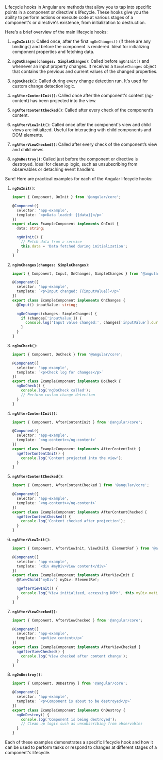 Lifecycle hooks in Angular are methods that allow you to tap into specific points in a component or directive's lifecycle. These hooks give you the ability to perform actions or execute code at various stages of a component's or directive's existence, from initialization to destruction.

Here's a brief overview of the main lifecycle hooks:

1. **`ngOnInit()`**: Called once, after the first `ngOnChanges()` (if there are any bindings) and before the component is rendered. Ideal for initializing component properties and fetching data.

2. **`ngOnChanges(changes: SimpleChanges)`**: Called before `ngOnInit()` and whenever an input property changes. It receives a `SimpleChanges` object that contains the previous and current values of the changed properties.

3. **`ngDoCheck()`**: Called during every change detection run. It's used for custom change detection logic.

4. **`ngAfterContentInit()`**: Called once after the component's content (ng-content) has been projected into the view.

5. **`ngAfterContentChecked()`**: Called after every check of the component’s content.

6. **`ngAfterViewInit()`**: Called once after the component's view and child views are initialized. Useful for interacting with child components and DOM elements.

7. **`ngAfterViewChecked()`**: Called after every check of the component’s view and child views.

8. **`ngOnDestroy()`**: Called just before the component or directive is destroyed. Ideal for cleanup logic, such as unsubscribing from observables or detaching event handlers.

Sure! Here are practical examples for each of the Angular lifecycle hooks:

1. **`ngOnInit()`**: 
   ```typescript
   import { Component, OnInit } from '@angular/core';

   @Component({
     selector: 'app-example',
     template: `<p>Data loaded: {{data}}</p>`
   })
   export class ExampleComponent implements OnInit {
     data: string;

     ngOnInit() {
       // Fetch data from a service
       this.data = 'Data fetched during initialization';
     }
   }
   ```

2. **`ngOnChanges(changes: SimpleChanges)`**:
   ```typescript
   import { Component, Input, OnChanges, SimpleChanges } from '@angular/core';

   @Component({
     selector: 'app-example',
     template: `<p>Input changed: {{inputValue}}</p>`
   })
   export class ExampleComponent implements OnChanges {
     @Input() inputValue: string;

     ngOnChanges(changes: SimpleChanges) {
       if (changes['inputValue']) {
         console.log('Input value changed:', changes['inputValue'].currentValue);
       }
     }
   }
   ```

3. **`ngDoCheck()`**:
   ```typescript
   import { Component, DoCheck } from '@angular/core';

   @Component({
     selector: 'app-example',
     template: `<p>Check log for changes</p>`
   })
   export class ExampleComponent implements DoCheck {
     ngDoCheck() {
       console.log('ngDoCheck called');
       // Perform custom change detection
     }
   }
   ```

4. **`ngAfterContentInit()`**:
   ```typescript
   import { Component, AfterContentInit } from '@angular/core';

   @Component({
     selector: 'app-example',
     template: `<ng-content></ng-content>`
   })
   export class ExampleComponent implements AfterContentInit {
     ngAfterContentInit() {
       console.log('Content projected into the view');
     }
   }
   ```

5. **`ngAfterContentChecked()`**:
   ```typescript
   import { Component, AfterContentChecked } from '@angular/core';

   @Component({
     selector: 'app-example',
     template: `<ng-content></ng-content>`
   })
   export class ExampleComponent implements AfterContentChecked {
     ngAfterContentChecked() {
       console.log('Content checked after projection');
     }
   }
   ```

6. **`ngAfterViewInit()`**:
   ```typescript
   import { Component, AfterViewInit, ViewChild, ElementRef } from '@angular/core';

   @Component({
     selector: 'app-example',
     template: `<div #myDiv>View content</div>`
   })
   export class ExampleComponent implements AfterViewInit {
     @ViewChild('myDiv') myDiv: ElementRef;

     ngAfterViewInit() {
       console.log('View initialized, accessing DOM:', this.myDiv.nativeElement.textContent);
     }
   }
   ```

7. **`ngAfterViewChecked()`**:
   ```typescript
   import { Component, AfterViewChecked } from '@angular/core';

   @Component({
     selector: 'app-example',
     template: `<p>View content</p>`
   })
   export class ExampleComponent implements AfterViewChecked {
     ngAfterViewChecked() {
       console.log('View checked after content change');
     }
   }
   ```

8. **`ngOnDestroy()`**:
   ```typescript
   import { Component, OnDestroy } from '@angular/core';

   @Component({
     selector: 'app-example',
     template: `<p>Component is about to be destroyed</p>`
   })
   export class ExampleComponent implements OnDestroy {
     ngOnDestroy() {
       console.log('Component is being destroyed');
       // Clean up logic such as unsubscribing from observables
     }
   }
   ```

Each of these examples demonstrates a specific lifecycle hook and how it can be used to perform tasks or respond to changes at different stages of a component's lifecycle.